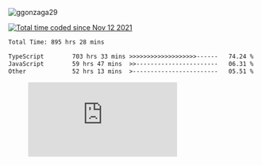 <p align="left"> <img src="https://komarev.com/ghpvc/?username=ggonzaga29&label=Profile%20views&color=0e75b6&style=flat" alt="ggonzaga29" /> </p>
<a href="https://wakatime.com/@fbd916f9-042c-4823-a07c-8087b3f8ded0"><img src="https://wakatime.com/badge/user/fbd916f9-042c-4823-a07c-8087b3f8ded0.svg" alt="Total time coded since Nov 12 2021" /></a>
<!--START_SECTION:waka-->

```txt
Total Time: 895 hrs 28 mins

TypeScript        703 hrs 33 mins >>>>>>>>>>>>>>>>>>>------   74.24 %
JavaScript        59 hrs 47 mins  >>-----------------------   06.31 %
Other             52 hrs 13 mins  >------------------------   05.51 %
```

<!--END_SECTION:waka-->
<figure><embed src="https://wakatime.com/share/@ggonzaga29/b22a6f8c-76af-447b-93f3-adaad66bd701.svg"></embed></figure>
